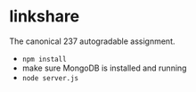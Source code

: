linkshare
=========
The canonical 237 autogradable assignment.

* `npm install`
* make sure MongoDB is installed and running
* `node server.js`
